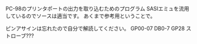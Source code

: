 PC-98のプリンタポートの出力を取り込むためのプログラム
SASIエミュを流用しているのでソースは適当です。
あくまで参考用ということで。

ピンアサインは忘れたので自分で解読してください。
GP00-07 DB0-7
GP28 ストローブ???
